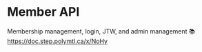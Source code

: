# Member API

Membership management, login, JTW, and admin management 📚 https://doc.step.polymtl.ca/x/NoHy

